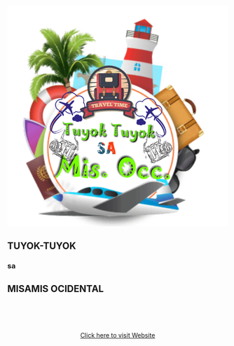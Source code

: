 <!DOCTYPE html>
<html lang="en">
<meta charset="UTF-8">
<meta name="viewport" content="width=device-width, initial-scale=1">
<meta name="viewport" content="initial-scale=1, maximum-scale=1">
<head>
<title> MISAMIS OCCIDENTAL</title>
	<link rel="stylesheet" href="1.design.css">
</head>
<audio autoplay=" " src="Misamis Occidental By Jhay-know (RVW) Lyrics.mp3"> </audio>
<body class="body">
	<center><img src="logohci.png"></center>
    <div class="text-container">
		<div class="welcome-text">
			<h2>  TUYOK-TUYOK</h2><div>
<div class="text-container">
			<h3>sa</h3><div>
<div class="text-container">
    <h2>MISAMIS OCIDENTAL</h2></div>
    <textborder: 4px solid green;>
     <br><br>
  <br><br>
	<center><a href="1.2 Misamis Occidental.html"> Click here to visit Website</a></center>
		</div>
	</body>
	</html>
